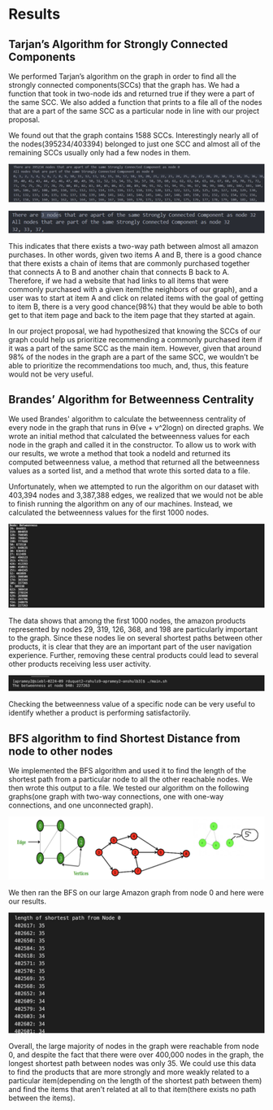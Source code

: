 # Results

## Tarjan’s Algorithm for Strongly Connected Components

We performed Tarjan’s algorithm on the graph in order to find all the strongly connected components(SCCs) that the graph has. We had a function that took in two-node ids and returned true if they were a part of the same SCC. We also added a function that prints to a file all of the nodes that are a part of the same SCC as a particular node in line with our project proposal.  

We found out that the graph contains 1588 SCCs. Interestingly nearly all of the nodes(395234/403394) belonged to just one SCC and almost all of the remaining SCCs usually only had a few nodes in them.

![scc0](images/scc0.png)


![scc0](images/scc1.png)

This indicates that there exists a two-way path between almost all amazon purchases. In other words, given two items A and B, there is a good chance that there exists a chain of items that are commonly purchased together that connects A to B and another chain that connects B back to A. Therefore, if we had a website that had links to all items that were commonly purchased with a given item(the neighbors of our graph), and a user was to start at item A and click on related items with the goal of getting to item B, there is a very good chance(98%) that they would be able to both get to that item page and back to the item page that they started at again. 

In our project proposal, we had hypothesized that knowing the SCCs of our graph could help us prioritize recommending a commonly purchased item if it was a part of the same SCC as the main item. However, given that around 98% of the nodes in the graph are a part of the same SCC, we wouldn’t be able to prioritize the recommendations too much, and, thus, this feature would not be very useful.

## Brandes’ Algorithm for Betweenness Centrality

We used Brandes' algorithm to calculate the betweenness centrality of every node in the graph that runs in ϴ(ve + v^2logn) on directed graphs.
We wrote an initial method that calculated the betweenness values for each node in the graph and called it in the constructor. To allow us to work with our results, we wrote a method that took a nodeId and returned its computed betweenness value, a method that returned all the betweenness values as a sorted list, and a method that wrote this sorted data to a file.

Unfortunately, when we attempted to run the algorithm on our dataset with 403,394 nodes and 3,387,388 edges, we realized that we would not be able to finish running the algorithm on any of our machines. Instead, we calculated the betweenness values for the first 1000 nodes.

![bc1](images/bc1.png)

The data shows that among the first 1000 nodes, the amazon products represented by nodes 29, 319, 126, 368, and 198 are particularly important to the graph. Since these nodes lie on several shortest paths between other products, it is clear that they are an important part of the user navigation experience. Further, removing these central products could lead to several other products receiving less user activity.

![bc2](images/bc2.png)

Checking the betweenness value of a specific node can be very useful to identify whether a product is performing satisfactorily.


## BFS algorithm to find Shortest Distance from node to other nodes
We implemented the BFS algorithm and used it to find the length of the shortest path from a particular node to all the other reachable nodes. We then wrote this output to a file. We tested our algorithm on the following graphs(one graph with two-way connections, one with one-way connections, and one unconnected graph).

![bfs1](images/bfs1.png)

We then ran the BFS on our large Amazon graph from node 0 and here were our results.

![bfs0](images/bfs0.png)

Overall, the large majority of nodes in the graph were reachable from node 0, and despite the fact that there were over 400,000 nodes in the graph, the longest shortest path between nodes was only 35. We could use this data to find the products that are more strongly and more weakly related to a particular item(depending on the length of the shortest path between them) and find the items that aren’t related at all to that item(there exists no path between the items). 
